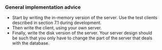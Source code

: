 ### General implementation advice

* Start by writing the in-memory version of the server. Use the test clients described in
section 7.1 during development.
* Then write the client, using your own server.
* Finally, write the disk version of the server. Your server design should be such that you
only have to change the part of the server that deals with the database.